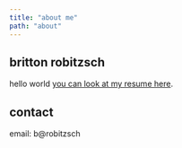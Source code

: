 ```yaml
---
title: "about me"
path: "about"
---
```


## britton robitzsch
hello world
[you can look at my resume here](/resume).


## contact

email: b@robitzsch
